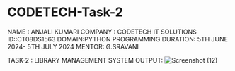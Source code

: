 # CODETECH-Task-2
NAME : ANJALI KUMARI
COMPANY : CODETECH IT SOLUTIONS
ID::CT08DS1563
DOMAIN:PYTHON PROGRAMMING
DURATION: 5TH JUNE 2024- 5TH JULY 2024
MENTOR: G.SRAVANI


TASK-2 : LIBRARY MANAGEMENT SYSTEM
OUTPUT:
![Screenshot (12)](https://github.com/Anjali10001/CODETECH-Task-2/assets/171924324/95c857be-5a65-49fd-9c86-730675a8d45f)

